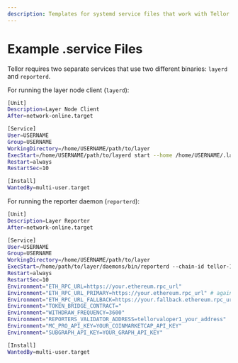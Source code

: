 ```yaml
---
description: Templates for systemd service files that work with Tellor
---
```


# Example .service Files

Tellor requires two separate services that use two different binaries: `layerd` and `reporterd`.&#x20;

For running the layer node client (`layerd`):

```sh
[Unit]
Description=Layer Node Client
After=network-online.target

[Service]
User=USERNAME
Group=USERNAME
WorkingDirectory=/home/USERNAME/path/to/layer
ExecStart=/home/USERNAME/path/to/layerd start --home /home/USERNAME/.layer --keyring-backend="test" --key-name=ACCOUNT_NAME  --api.enable --api.swagger
Restart=always
RestartSec=10

[Install]
WantedBy=multi-user.target
```

For running the reporter daemon (`reporterd`):

```sh
[Unit]
Description=Layer Reporter
After=network-online.target

[Service]
User=USERNAME
Group=USERNAME
WorkingDirectory=/home/USERNAME/path/to/layer
ExecStart=/home/path/to/layer/daemons/bin/reporterd --chain-id tellor-1 --grpc-addr 0.0.0.0:9090 --from ACCOUNT_NAME --home /home/USERNAME/.layer --keyring-backend test --node tcp://0.0.0.0:26657
Restart=always
RestartSec=10
Environment="ETH_RPC_URL=https://your.ethereum.rpc_url"
Environment="ETH_RPC_URL_PRIMARY=https://your.ethereum.rpc_url" # again
Environment="ETH_RPC_URL_FALLBACK=https://your.fallback.ethereum.rpc_url"
Environment="TOKEN_BRIDGE_CONTRACT="
Environment="WITHDRAW_FREQUENCY=3600"
Environment="REPORTERS_VALIDATOR_ADDRESS=tellorvaloper1_your_address"
Environment="MC_PRO_API_KEY=YOUR_COINMARKETCAP_API_KEY"
Environment="SUBGRAPH_API_KEY=YOUR_GRAPH_API_KEY"

[Install]
WantedBy=multi-user.target
```

